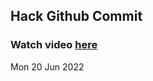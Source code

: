 
 ## Hack Github Commit 
 ### Watch video <a href="https://www.youtube.com">here</a> 
 Mon 20 Jun 2022 
